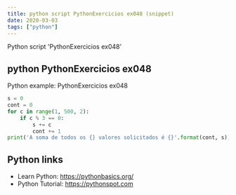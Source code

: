 ```yaml
---
title: python script PythonExercicios ex048 (snippet)
date: 2020-03-03
tags: ["python"]
---
```

Python script 'PythonExercicios ex048'


## python PythonExercicios ex048

Python example: PythonExercicios ex048

```python
s = 0
cont = 0
for c in range(1, 500, 2):
    if c % 3 == 0:
        s += c
        cont += 1
print('A soma de todos os {} valores solicitados é {}'.format(cont, s))


```

## Python links

- Learn Python: https://pythonbasics.org/
- Python Tutorial: https://pythonspot.com
